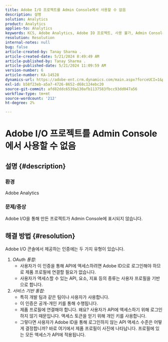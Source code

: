 ```yaml
---
title: Adobe I/O 프로젝트를 Admin Console에서 사용할 수 없음
description: 설명
solution: Analytics
product: Analytics
applies-to: Analytics
keywords: KCS, Adobe Analytics, Adobe IO 프로젝트, 사용 불가, Admin Console, OAuth 통합, 서비스 기반 통합
resolution: Resolution
internal-notes: null
bug: false
article-created-by: Tanay Sharma .
article-created-date: 5/21/2024 8:49:49 AM
article-published-by: Tanay Sharma .
article-published-date: 5/21/2024 11:09:59 AM
version-number: 6
article-number: KA-14528
dynamics-url: https://adobe-ent.crm.dynamics.com/main.aspx?forceUCI=1&pagetype=entityrecord&etn=knowledgearticle&id=fbce010f-4f17-ef11-9f8a-6045bd006b25
exl-id: b58f23eb-a5a7-4726-8652-d68c124ebc20
source-git-commit: afd82ddc6539a130afb1137583fbcc93dd047a56
workflow-type: tm+mt
source-wordcount: '212'
ht-degree: 2%

---
```


# Adobe I/O 프로젝트를 Admin Console에서 사용할 수 없음

## 설명 {#description}


### 환경

Adobe Analytics

### 문제/증상

Adobe I/O을 통해 만든 프로젝트가 Admin Console에 표시되지 않습니다.


## 해결 방법 {#resolution}


Adobe I/O 콘솔에서 제공하는 인증에는 두 가지 유형이 있습니다.

1. *OAuth 통합:*
   - 사용자가 이 인증을 통해 API에 액세스하려면 Adobe ID으로 로그인해야 하므로 제품 프로필에 연결할 필요가 없습니다.
   - 사용자가 액세스할 수 있는 API, 요소, 지표 등의 종류는 사용자 프로필을 기반으로 합니다.
2. *서비스 기반 통합:*
   - 특히 개발 팀과 같은 팀이나 사용자가 사용합니다.
   - 이 인증은 공개-개인 키를 통해 수행됩니다.
   - 제품 프로필에 연결해야 합니다. 왜요? 사용자가 API에 액세스하기 위해 로그인하지 않기 때문입니다. 액세스 토큰을 얻기 위해 개인 키를 사용합니다.
   - 그렇다면 사용자가 Adobe ID을 통해 로그인하지 않는 API 액세스 수준은 어떻게 결정합니까? 바로 여기에서 제품 프로필이 사진에 나타납니다. 프로필에 있는 모든 액세스가 API에 적용됩니다.
